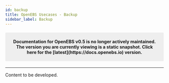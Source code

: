 ```yaml
---
id: backup
title: OpenEBS Usecases - Backup
sidebar_label: Backup
---
```


<center><p style="padding: 20px; margin: 20px 0; border-radius: 3px; background-color: #eeeeee;"><strong>
  Documentation for OpenEBS v0.5 is no longer actively maintained. The version you are currently viewing is a static snapshot. Click here for the [latest](https://docs.openebs.io) version.
</strong></p></center>

------

Content to be developed.




<!-- Hotjar Tracking Code for https://docs.openebs.io -->
<script>
   (function(h,o,t,j,a,r){
       h.hj=h.hj||function(){(h.hj.q=h.hj.q||[]).push(arguments)};
       h._hjSettings={hjid:785693,hjsv:6};
       a=o.getElementsByTagName('head')[0];
       r=o.createElement('script');r.async=1;
       r.src=t+h._hjSettings.hjid+j+h._hjSettings.hjsv;
       a.appendChild(r);
   })(window,document,'https://static.hotjar.com/c/hotjar-','.js?sv=');
</script>
